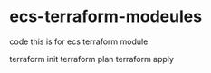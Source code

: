 # ecs-terraform-modeules
code
this is for ecs terraform module 

terraform init
terraform plan 
terraform apply 
